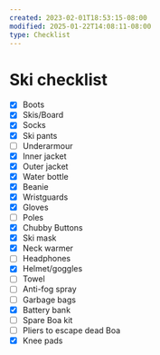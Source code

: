 ```yaml
---
created: 2023-02-01T18:53:15-08:00
modified: 2025-01-22T14:08:11-08:00
type: Checklist
---
```


# Ski checklist

- [x] Boots
- [x] Skis/Board
- [x] Socks
- [x] Ski pants
- [ ] Underarmour
- [x] Inner jacket
- [x] Outer jacket
- [x] Water bottle
- [x] Beanie
- [x] Wristguards
- [x] Gloves
- [ ] Poles
- [x] Chubby Buttons
- [x] Ski mask
- [x] Neck warmer
- [ ] Headphones
- [x] Helmet/goggles
- [ ] Towel 
- [ ] Anti-fog spray
- [ ] Garbage bags
- [x] Battery bank
- [ ] Spare Boa kit
- [ ] Pliers to escape dead Boa
- [x] Knee pads
